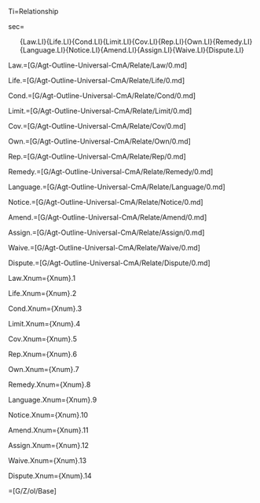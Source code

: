 Ti=Relationship

sec=<ol>{Law.LI}{Life.LI}{Cond.LI}{Limit.LI}{Cov.LI}{Rep.LI}{Own.LI}{Remedy.LI}{Language.LI}{Notice.LI}{Amend.LI}{Assign.LI}{Waive.LI}{Dispute.LI}</ol>

Law.=[G/Agt-Outline-Universal-CmA/Relate/Law/0.md]

Life.=[G/Agt-Outline-Universal-CmA/Relate/Life/0.md]

Cond.=[G/Agt-Outline-Universal-CmA/Relate/Cond/0.md]

Limit.=[G/Agt-Outline-Universal-CmA/Relate/Limit/0.md]

Cov.=[G/Agt-Outline-Universal-CmA/Relate/Cov/0.md]

Own.=[G/Agt-Outline-Universal-CmA/Relate/Own/0.md]

Rep.=[G/Agt-Outline-Universal-CmA/Relate/Rep/0.md]

Remedy.=[G/Agt-Outline-Universal-CmA/Relate/Remedy/0.md]

Language.=[G/Agt-Outline-Universal-CmA/Relate/Language/0.md]

Notice.=[G/Agt-Outline-Universal-CmA/Relate/Notice/0.md]

Amend.=[G/Agt-Outline-Universal-CmA/Relate/Amend/0.md]

Assign.=[G/Agt-Outline-Universal-CmA/Relate/Assign/0.md]

Waive.=[G/Agt-Outline-Universal-CmA/Relate/Waive/0.md]

Dispute.=[G/Agt-Outline-Universal-CmA/Relate/Dispute/0.md]

Law.Xnum={Xnum}.1

Life.Xnum={Xnum}.2

Cond.Xnum={Xnum}.3

Limit.Xnum={Xnum}.4

Cov.Xnum={Xnum}.5

Rep.Xnum={Xnum}.6

Own.Xnum={Xnum}.7

Remedy.Xnum={Xnum}.8

Language.Xnum={Xnum}.9

Notice.Xnum={Xnum}.10

Amend.Xnum={Xnum}.11

Assign.Xnum={Xnum}.12

Waive.Xnum={Xnum}.13

Dispute.Xnum={Xnum}.14

=[G/Z/ol/Base]